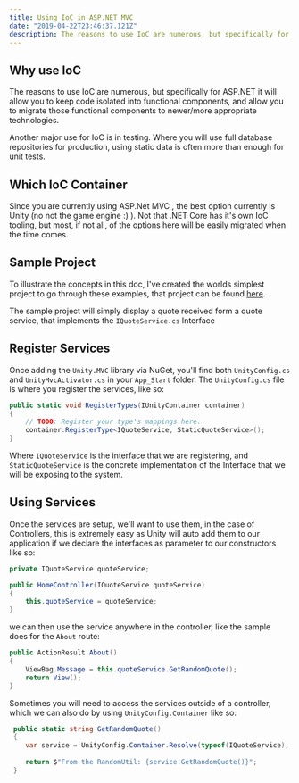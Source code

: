 ```yaml
---
title: Using IoC in ASP.NET MVC
date: "2019-04-22T23:46:37.121Z"
description: The reasons to use IoC are numerous, but specifically for ASP.NET it will allow you to keep code isolated into functional components, and allow you to migrate those functional components to newer/more appropriate technologies.
---
```


## Why use IoC

The reasons to use IoC are numerous, but specifically for ASP.NET it will allow you to keep code isolated into functional components, and allow you to migrate those functional components to newer/more appropriate technologies.

Another major use for IoC is in testing.  Where you will use full database repositories for production, using static data is often more than enough for unit tests.



## Which IoC Container

Since you are currently using ASP.Net MVC , the best option currently is Unity (no not the game engine :) ).  Not that .NET Core has it's own IoC tooling, but most, if not all, of the options here will be easily migrated when the time comes.



## Sample Project

To illustrate the concepts in this doc, I've created the worlds simplest project to go through these examples, that project can be found [here](https://github.com/barranger/IoCTutorial).

The sample project will simply display a quote received form a quote service, that implements the `IQuoteService.cs` Interface



## Register Services

Once adding the `Unity.MVC` library via NuGet, you'll find both `UnityConfig.cs` and `UnityMvcActivator.cs` in your `App_Start` folder.  The `UnityConfig.cs` file is where you register the services, like so:

```csharp
public static void RegisterTypes(IUnityContainer container)
{
	// TODO: Register your type's mappings here.
    container.RegisterType<IQuoteService, StaticQuoteService>();
}
```

Where `IQuoteService` is the interface that we are registering, and `StaticQuoteService` is the concrete implementation of the Interface that we will be exposing to the system.



## Using Services

Once the services are setup, we'll want to use them, in the case of Controllers, this is extremely easy as Unity will auto add them to our application if we declare the interfaces as parameter to our constructors like so:

```csharp
private IQuoteService quoteService;

public HomeController(IQuoteService quoteService)
{
	this.quoteService = quoteService;
}
```

we can then use the service anywhere in the controller, like the sample does for the `About` route:

```csharp
public ActionResult About()
{
	ViewBag.Message = this.quoteService.GetRandomQuote();
	return View();
}
```

Sometimes you will need to access the services outside of a controller, which we can also do by using `UnityConfig.Container` like so:

```csharp
 public static string GetRandomQuote()
 {
 	var service = UnityConfig.Container.Resolve(typeof(IQuoteService), null) as IQuoteService;
 	
    return $"From the RandomUtil: {service.GetRandomQuote()}";
 }
```



